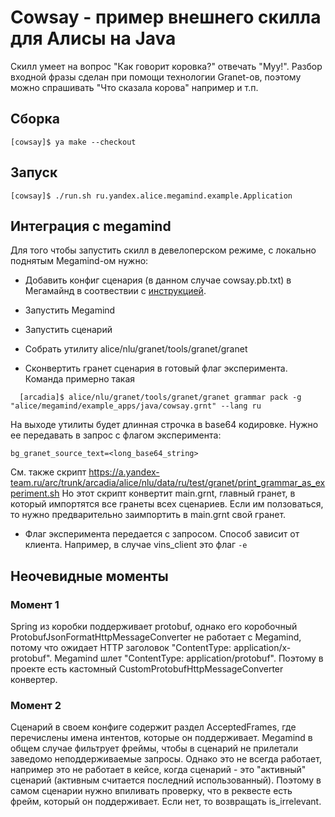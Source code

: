 # Cowsay - пример внешнего скилла для Алисы на Java
Скилл умеет на вопрос "Как говорит коровка?" отвечать "Муу!".
Разбор входной фразы сделан при помощи технологии Granet-ов, поэтому можно спрашивать
"Что сказала корова" например и т.п.

## Сборка
```
[cowsay]$ ya make --checkout
```

## Запуск
```
[cowsay]$ ./run.sh ru.yandex.alice.megamind.example.Application
```

## Интеграция с megamind
Для того чтобы запустить скилл в девелоперском режиме, с локально поднятым Megamind-ом нужно:

* Добавить конфиг сценария (в данном случае cowsay.pb.txt) в Мегамайнд в соотвествии с [инструкцией](https://wiki.yandex-team.ru/alice/megamind/protocolscenarios/scenariosconfig/#dobavlenijakonfigavmegamind).

* Запустить Megamind

* Запустить сценарий

* Собрать утилиту alice/nlu/granet/tools/granet/granet

* Сконвертить гранет сценария в готовый флаг эксперимента. Команда примерно такая
```
  [arcadia]$ alice/nlu/granet/tools/granet/granet grammar pack -g "alice/megamind/example_apps/java/cowsay.grnt" --lang ru
```
На выходе утилиты будет длинная строчка в base64 кодировке. Нужно ее передавать в запрос с флагом эксперимента:
```
bg_granet_source_text=<long_base64_string>
```

См. также скрипт https://a.yandex-team.ru/arc/trunk/arcadia/alice/nlu/data/ru/test/granet/print_grammar_as_experiment.sh
Но этот скрипт конвертит main.grnt, главный гранет, в который импортятся все гранеты всех сценариев. Если им ползоваться, то
нужно предварительно заимпортить в main.grnt свой гранет.

* Флаг эксперимента передается с запросом. Способ зависит от клиента. Например, в случае vins_client это флаг `-e`


## Неочевидные моменты

### Момент 1
Spring из коробки поддерживает protobuf, однако его коробочный ProtobufJsonFormatHttpMessageConverter не работает с
Megamind, потому что ожидает HTTP заголовок "ContentType: application/x-protobuf". Megamind шлет "ContentType: application/protobuf".
Поэтому в проекте есть кастомный CustomProtobufHttpMessageConverter конвертер.

### Момент 2
Сценарий в своем конфиге содержит раздел AcceptedFrames, где перечислены имена интентов, которые он поддерживает. Megamind
в общем случае фильтрует фреймы, чтобы в сценарий не прилетали заведомо неподдерживаемые запросы. Однако это не всегда работает,
например это не работает в кейсе, когда сценарий - это "активный" сценарий (активным считается последний использованный).
Поэтому в самом сценарии нужно впиливать проверку, что в реквесте есть фрейм, который он поддерживает. Если нет, то
возвращать is_irrelevant.